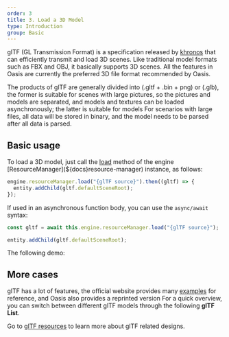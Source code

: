 ```yaml
---
order: 3
title: 3. Load a 3D Model
type: Introduction
group: Basic
---
```


glTF (GL Transmission Format) is a specification released by [khronos](https://www.khronos.org/) that can efficiently transmit and load 3D scenes. Like traditional model formats such as FBX and OBJ, it basically supports 3D scenes. All the features in Oasis are currently the preferred 3D file format recommended by Oasis.

The products of glTF are generally divided into (.gltf + .bin + png) or (.glb), the former is suitable for scenes with large pictures, so the pictures and models are separated, and models and textures can be loaded asynchronously; the latter is suitable for models For scenarios with large files, all data will be stored in binary, and the model needs to be parsed after all data is parsed.

## Basic usage

To load a 3D model, just call the [load](${api}core/ResourceManager/#load) method of the engine [ResourceManager](${docs}resource-manager) instance, as follows:

```typescript
engine.resourceManager.load("{glTF source}").then((gltf) => {
  entity.addChild(gltf.defaultSceneRoot);
});
```

If used in an asynchronous function body, you can use the `async/await` syntax:

```typescript
const gltf = await this.engine.resourceManager.load("{glTF source}");

entity.addChild(gltf.defaultSceneRoot);
```

The following demo:

<playground src="gltf-basic.ts"></playground>

## More cases

glTF has a lot of features, the official website provides many [examples](https://github.com/KhronosGroup/glTF-Sample-Models/tree/master/2.0) for reference, and Oasis also provides a reprinted version For a quick overview, you can switch between different glTF models through the following **glTF List**.

Go to [glTF resources](${docs}gltf) to learn more about glTF related designs.

<playground src="gltf-loader.ts"></playground>
